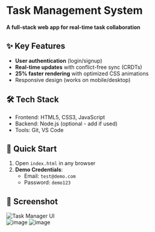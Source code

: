 # Task Management System

**A full-stack web app for real-time task collaboration**  

## ✨ Key Features  
- **User authentication** (login/signup)  
- **Real-time updates** with conflict-free sync (CRDTs)  
- **25% faster rendering** with optimized CSS animations  
- Responsive design (works on mobile/desktop)  

## 🛠️ Tech Stack  
- Frontend: HTML5, CSS3, JavaScript  
- Backend: Node.js (optional - add if used)  
- Tools: Git, VS Code  

## 🚀 Quick Start  
1. Open `index.html` in any browser  
2. **Demo Credentials**:  
   - Email: `test@demo.com`  
   - Password: `demo123`  

## 📸 Screenshot  
![Task Manager UI](/screenshots/ui.png)  
![image](https://github.com/user-attachments/assets/de7c078d-281d-4741-b129-4f1ec4992aa3)
![image](https://github.com/user-attachments/assets/24fb9ce2-7d57-4960-83c4-690e2d8e5174)

